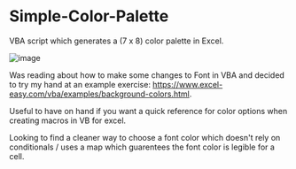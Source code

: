 # Simple-Color-Palette
VBA script which generates a (7 x 8) color palette in Excel. 

![image](https://user-images.githubusercontent.com/12026338/112726039-a74c7380-8ef1-11eb-871a-6a38edc1869d.png)


Was reading about how to make some changes to Font in VBA and decided to try my hand at an example exercise: https://www.excel-easy.com/vba/examples/background-colors.html.

Useful to have on hand if you want a quick reference for color options when creating macros in VB for excel.

Looking to find a cleaner way to choose a font color which doesn't rely on conditionals / uses a map which guarentees the font color is legible for a cell.
